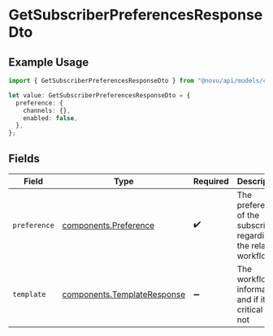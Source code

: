 # GetSubscriberPreferencesResponseDto

## Example Usage

```typescript
import { GetSubscriberPreferencesResponseDto } from "@novu/api/models/components";

let value: GetSubscriberPreferencesResponseDto = {
  preference: {
    channels: {},
    enabled: false,
  },
};
```

## Fields

| Field                                                                      | Type                                                                       | Required                                                                   | Description                                                                |
| -------------------------------------------------------------------------- | -------------------------------------------------------------------------- | -------------------------------------------------------------------------- | -------------------------------------------------------------------------- |
| `preference`                                                               | [components.Preference](../../models/components/preference.md)             | :heavy_check_mark:                                                         | The preferences of the subscriber regarding the related workflow           |
| `template`                                                                 | [components.TemplateResponse](../../models/components/templateresponse.md) | :heavy_minus_sign:                                                         | The workflow information and if it is critical or not                      |
